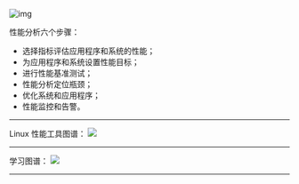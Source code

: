 ![img](https://static001.geekbang.org/resource/image/92/1d/920601da775da08844d231bc2b4c301d.png)

性能分析六个步骤：

- 选择指标评估应用程序和系统的性能；
- 为应用程序和系统设置性能目标；
- 进行性能基准测试；
- 性能分析定位瓶颈；
- 优化系统和应用程序；
- 性能监控和告警。

---

Linux 性能工具图谱：
![](https://static001.geekbang.org/resource/image/9e/7a/9ee6c1c5d88b0468af1a3280865a6b7a.png)

---

学习图谱：
![](https://static001.geekbang.org/resource/image/0f/ba/0faf56cd9521e665f739b03dd04470ba.png)

---
